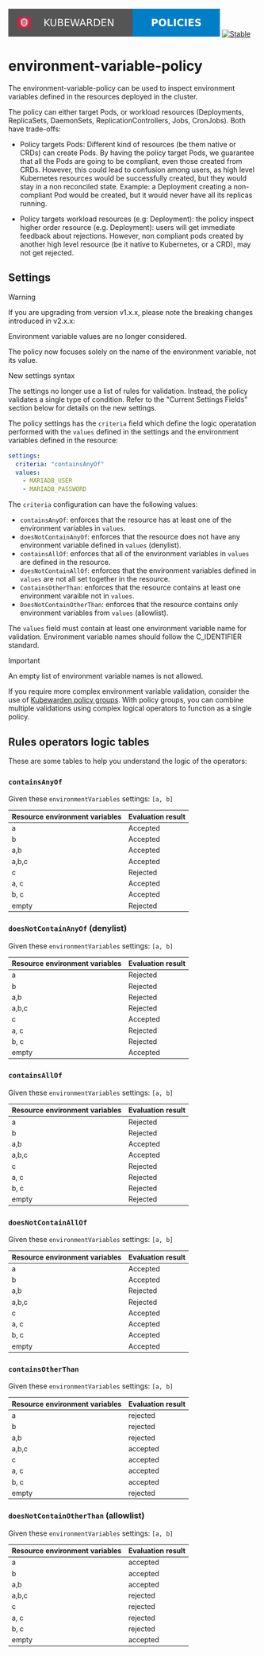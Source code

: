[![Kubewarden Policy Repository](https://github.com/kubewarden/community/blob/main/badges/kubewarden-policies.svg)](https://github.com/kubewarden/community/blob/main/REPOSITORIES.md#policy-scope)
[![Stable](https://img.shields.io/badge/status-stable-brightgreen?style=for-the-badge)](https://github.com/kubewarden/community/blob/main/REPOSITORIES.md#stable)

# environment-variable-policy

The environment-variable-policy can be used to inspect environment variables
defined in the resources deployed in the cluster.

The policy can either target Pods, or workload resources (Deployments,
ReplicaSets, DaemonSets, ReplicationControllers, Jobs, CronJobs). Both have
trade-offs:

- Policy targets Pods: Different kind of resources (be them native or CRDs) can
  create Pods. By having the policy target Pods, we guarantee that all the Pods
  are going to be compliant, even those created from CRDs. However, this could
  lead to confusion among users, as high level Kubernetes resources would be
  successfully created, but they would stay in a non reconciled state. Example: a
  Deployment creating a non-compliant Pod would be created, but it would never
  have all its replicas running.

- Policy targets workload resources (e.g: Deployment): the policy inspect
  higher order resource (e.g. Deployment): users will get immediate feedback
  about rejections. However, non compliant pods created by another high level
  resource (be it native to Kubernetes, or a CRD), may not get rejected.

## Settings

> [!WARNING]
> If you are upgrading from version v1.x.x, please note the breaking changes
> introduced in v2.x.x:
>
> Environment variable values are no longer considered.
>
> The policy now focuses solely on the name of the environment variable, not
> its value.
>
> New settings syntax
>
> The settings no longer use a list of rules for validation. Instead, the
> policy validates a single type of condition. Refer to the "Current Settings
> Fields" section below for details on the new settings.

The policy settings has the `criteria` field which define the logic operatation
performed with the `values` defined in the settings and the environment variables
defined in the resource:

```yaml
settings:
  criteria: "containsAnyOf"
  values:
    - MARIADB_USER
    - MARIADB_PASSWORD
```

The `criteria` configuration can have the following values:

- `containsAnyOf`: enforces that the resource has at least one of the
  environment variables in `values`.
- `doesNotContainAnyOf`: enforces that the resource does not have any
  environment variable defined in `values` (denylist).
- `containsAllOf`: enforces that all of the environment variables in `values`
  are defined in the resource.
- `doesNotContainAllOf`: enforces that the environment variables defined in
  `values` are not all set together in the resource.
- `ContainsOtherThan`: enforces that the resource contains at least one
  environment varaible not in `values`.
- `DoesNotContainOtherThan`: enforces that the resource contains only
  environment variables from `values` (allowlist).

The `values` field must contain at least one environment variable name for
validation. Environment variable names should follow the C_IDENTIFIER standard.

> [!IMPORTANT]
> An empty list of environment variable names is not allowed.

If you require more complex environment variable validation, consider the use
of [Kubewarden policy groups](https://docs.kubewarden.io/howtos/policy-groups).
With policy groups, you can combine multiple validations using complex logical
operators to function as a single policy.

## Rules operators logic tables

These are some tables to help you understand the logic of the operators:

### `containsAnyOf`

Given these `environmentVariables` settings: `[a, b]`

| Resource environment variables | Evaluation result |
| ------------------------------ | ----------------- |
| a                              | Accepted          |
| b                              | Accepted          |
| a,b                            | Accepted          |
| a,b,c                          | Accepted          |
| c                              | Rejected          |
| a, c                           | Accepted          |
| b, c                           | Accepted          |
| empty                          | Rejected          |

### `doesNotContainAnyOf` (denylist)

Given these `environmentVariables` settings: `[a, b]`

| Resource environment variables | Evaluation result |
| ------------------------------ | ----------------- |
| a                              | Rejected          |
| b                              | Rejected          |
| a,b                            | Rejected          |
| a,b,c                          | Rejected          |
| c                              | Accepted          |
| a, c                           | Rejected          |
| b, c                           | Rejected          |
| empty                          | Accepted          |

### `containsAllOf`

Given these `environmentVariables` settings: `[a, b]`

| Resource environment variables | Evaluation result |
| ------------------------------ | ----------------- |
| a                              | Rejected          |
| b                              | Rejected          |
| a,b                            | Accepted          |
| a,b,c                          | Accepted          |
| c                              | Rejected          |
| a, c                           | Rejected          |
| b, c                           | Rejected          |
| empty                          | Rejected          |

### `doesNotContainAllOf`

Given these `environmentVariables` settings: `[a, b]`

| Resource environment variables | Evaluation result |
| ------------------------------ | ----------------- |
| a                              | Accepted          |
| b                              | Accepted          |
| a,b                            | Rejected          |
| a,b,c                          | Rejected          |
| c                              | Accepted          |
| a, c                           | Accepted          |
| b, c                           | Accepted          |
| empty                          | Accepted          |

### `containsOtherThan`

Given these `environmentVariables` settings: `[a, b]`

| Resource environment variables | Evaluation result |
| ------------------------------ | ----------------- |
| a                              | rejected          |
| b                              | rejected          |
| a,b                            | rejected          |
| a,b,c                          | accepted          |
| c                              | accepted          |
| a, c                           | accepted          |
| b, c                           | accepted          |
| empty                          | rejected          |

### `doesNotContainOtherThan` (allowlist)

Given these `environmentVariables` settings: `[a, b]`

| Resource environment variables | Evaluation result |
| ------------------------------ | ----------------- |
| a                              | accepted          |
| b                              | accepted          |
| a,b                            | accepted          |
| a,b,c                          | rejected          |
| c                              | rejected          |
| a, c                           | rejected          |
| b, c                           | rejected          |
| empty                          | accepted          |
